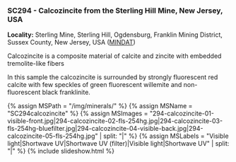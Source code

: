 
### SC294 - Calcozincite from the Sterling Hill Mine, New Jersey, USA

**Locality:**  Sterling Mine, Sterling Hill, Ogdensburg, Franklin Mining District, Sussex County, New Jersey, USA ([MINDAT](https://www.mindat.org/loc-3948.html))  

Calcozincite is a composite material of calcite and zincite with embedded
tremolite-like fibers

In this sample the calcozincite is surrounded by strongly fluorescent red
calcite with few speckles of green fluorescent willemite and non-fluorescent
black franklinite.

{% assign MSPath = "/img/minerals/" %}
{% assign MSName = "SC294calcozincite" %}
{% assign MSImages = "294-calcozincite-01-visible-front.jpg|294-calcozincite-02-fls-254hg.jpg|294-calcozincite-03-fls-254hg-bluefilter.jpg|294-calcozincite-04-visible-back.jpg|294-calcozincite-05-fls-254hg.jpg" | split: "|" %}
{% assign MSLabels = "Visible light|Shortwave UV|Shortwave UV (filter)|Visible light|Shortwave UV" | split: "|" %}
{% include slideshow.html %}


